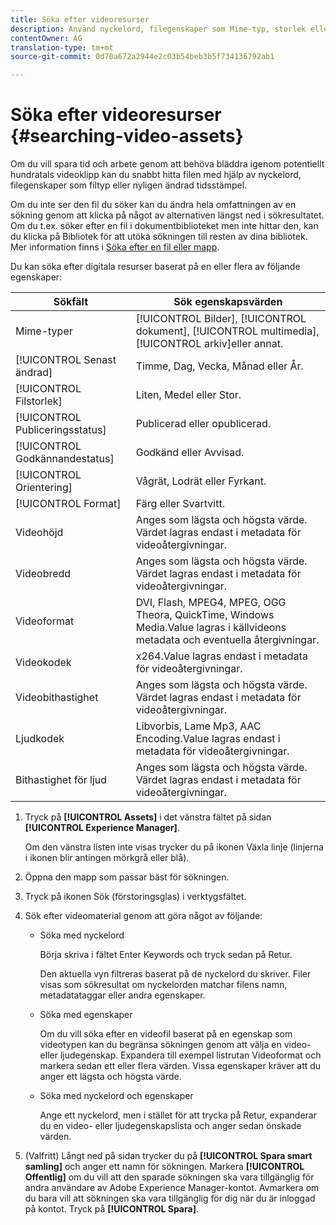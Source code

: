 ```yaml
---
title: Söka efter videoresurser
description: Använd nyckelord, filegenskaper som Mime-typ, storlek eller nyligen ändrad tidsstämpel för att snabbt hitta filen i AEM Resurser.
contentOwner: AG
translation-type: tm+mt
source-git-commit: 0d70a672a2944e2c03b54beb3b5f734136792ab1

---
```



# Söka efter videoresurser {#searching-video-assets}

Om du vill spara tid och arbete genom att behöva bläddra igenom potentiellt hundratals videoklipp kan du snabbt hitta filen med hjälp av nyckelord, filegenskaper som filtyp eller nyligen ändrad tidsstämpel.

Om du inte ser den fil du söker kan du ändra hela omfattningen av en sökning genom att klicka på något av alternativen längst ned i sökresultatet. Om du t.ex. söker efter en fil i dokumentbiblioteket men inte hittar den, kan du klicka på Bibliotek för att utöka sökningen till resten av dina bibliotek. Mer information finns i [Söka efter en fil eller mapp](https://windows.microsoft.com/en-us/windows7/find-a-file-or-folder).

Du kan söka efter digitala resurser baserat på en eller flera av följande egenskaper:

| Sökfält | Sök egenskapsvärden |
|---|---|
| Mime-typer | [!UICONTROL Bilder], [!UICONTROL dokument], [!UICONTROL multimedia], [!UICONTROL arkiv]eller annat. |
| [!UICONTROL Senast ändrad] | Timme, Dag, Vecka, Månad eller År. |
| [!UICONTROL Filstorlek] | Liten, Medel eller Stor. |
| [!UICONTROL Publiceringsstatus] | Publicerad eller opublicerad. |
| [!UICONTROL Godkännandestatus] | Godkänd eller Avvisad. |
| [!UICONTROL Orientering] | Vågrät, Lodrät eller Fyrkant. |
| [!UICONTROL Format] | Färg eller Svartvitt. |
| Videohöjd | Anges som lägsta och högsta värde. Värdet lagras endast i metadata för videoåtergivningar. |
| Videobredd | Anges som lägsta och högsta värde. Värdet lagras endast i metadata för videoåtergivningar. |
| Videoformat | DVI, Flash, MPEG4, MPEG, OGG Theora, QuickTime, Windows Media.Value lagras i källvideons metadata och eventuella återgivningar. |
| Videokodek | x264.Value lagras endast i metadata för videoåtergivningar. |
| Videobithastighet | Anges som lägsta och högsta värde. Värdet lagras endast i metadata för videoåtergivningar. |
| Ljudkodek | Libvorbis, Lame Mp3, AAC Encoding.Value lagras endast i metadata för videoåtergivningar. |
| Bithastighet för ljud | Anges som lägsta och högsta värde. Värdet lagras endast i metadata för videoåtergivningar. |

1. Tryck på **[!UICONTROL Assets]** i det vänstra fältet på sidan **[!UICONTROL Experience Manager]**.

   Om den vänstra listen inte visas trycker du på ikonen Växla linje (linjerna i ikonen blir antingen mörkgrå eller blå).

1. Öppna den mapp som passar bäst för sökningen.
1. Tryck på ikonen Sök (förstoringsglas) i verktygsfältet.
1. Sök efter videomaterial genom att göra något av följande:

   * Söka med nyckelord

      Börja skriva i fältet Enter Keywords och tryck sedan på Retur.

      Den aktuella vyn filtreras baserat på de nyckelord du skriver. Filer visas som sökresultat om nyckelorden matchar filens namn, metadatataggar eller andra egenskaper.

   * Söka med egenskaper

      Om du vill söka efter en videofil baserat på en egenskap som videotypen kan du begränsa sökningen genom att välja en video- eller ljudegenskap. Expandera till exempel listrutan Videoformat och markera sedan ett eller flera värden. Vissa egenskaper kräver att du anger ett lägsta och högsta värde.

   * Söka med nyckelord och egenskaper

      Ange ett nyckelord, men i stället för att trycka på Retur, expanderar du en video- eller ljudegenskapslista och anger sedan önskade värden.

1. (Valfritt) Långt ned på sidan trycker du på **[!UICONTROL Spara smart samling]** och anger ett namn för sökningen. Markera **[!UICONTROL Offentlig]** om du vill att den sparade sökningen ska vara tillgänglig för andra användare av Adobe Experience Manager-kontot. Avmarkera om du bara vill att sökningen ska vara tillgänglig för dig när du är inloggad på kontot. Tryck på **[!UICONTROL Spara]**.
